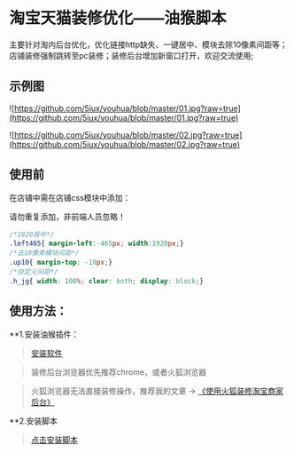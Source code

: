 # 淘宝天猫装修优化——油猴脚本

主要针对淘内后台优化，优化链接http缺失、一键居中、模块去除10像素间距等；店铺装修强制跳转至pc装修；装修后台增加新窗口打开，欢迎交流使用;
## 示例图
![https://github.com/5iux/youhua/blob/master/01.jpg?raw=true](https://github.com/5iux/youhua/blob/master/01.jpg?raw=true)

![https://github.com/5iux/youhua/blob/master/02.jpg?raw=true](https://github.com/5iux/youhua/blob/master/02.jpg?raw=true)

## 使用前
在店铺中需在店铺css模块中添加：

请勿重复添加，非前端人员忽略！
``` css
/*1920居中*/
.left465{ margin-left:-465px; width:1920px;}
/*去10像素模块间距*/
.up10{ margin-top: -10px;}
/*自定义间距*/
.h_jg{ width: 100%; clear: both; display: block;}

```


## 使用方法：
**1.安装油猴插件：   

>[安装软件](https://tampermonkey.net/)

>装修后台浏览器优先推荐chrome，或者火狐浏览器

>火狐浏览器无法直接装修操作，推荐我的文章 → [《使用火狐装修淘宝商家后台》](https://yyv.me/4748.html)

**2.安装脚本
>[点击安装脚本](https://github.com/5iux/youhua/raw/master/youhua.user.js)

